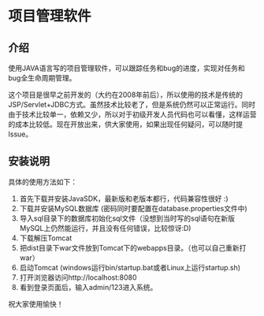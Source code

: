 项目管理软件
=====

## 介绍

使用JAVA语言写的项目管理软件，可以跟踪任务和bug的进度，实现对任务和bug全生命周期管理。

这个项目是很早之前开发的（大约在2008年前后），所以使用的技术是传统的JSP/Servlet+JDBC方式。虽然技术比较老了，但是系统仍然可以正常运行。同时由于技术比较单一，依赖又少，所以对于初级开发人员代码也可以看懂，这样运营的成本比较低。现在开放出来，供大家使用，如果出现任何疑问，可以随时提Issue。

## 安装说明

具体的使用方法如下：
1. 首先下载并安装JavaSDK，最新版和老版本都行，代码兼容性很好 :)
2. 下载并安装MySQL数据库 (密码同时要配置在database.properties文件中)
3. 导入sql目录下的数据库初始化sql文件（没想到当时写的sql语句在新版MySQL上仍然能运行，并且没有任何错误，比较惊讶:D)
4. 下载解压Tomcat
5. 把dist目录下war文件放到Tomcat下的webapps目录。（也可以自己重新打war）
6. 启动Tomcat (windows运行bin/startup.bat或者Linux上运行startup.sh)
7. 打开浏览器访问http://localhost:8080
8. 看到登录页面后，输入admin/123进入系统。

祝大家使用愉快！


